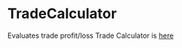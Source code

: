 # TradeCalculator
Evaluates trade profit/loss
Trade Calculator is [here](https://github.com/CookAll/TradeCalculator/blob/master/bin/Debug/TradeCalculator.exe)
